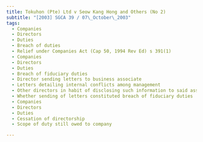 ```yaml
---
title: Tokuhon (Pte) Ltd v Seow Kang Hong and Others (No 2) 
subtitle: "[2003] SGCA 39 / 07\_October\_2003"
tags:
  - Companies
  - Directors
  - Duties
  - Breach of duties
  - Relief under Companies Act (Cap 50, 1994 Rev Ed) s 391(1)
  - Companies
  - Directors
  - Duties
  - Breach of fiduciary duties
  - Director sending letters to business associate
  - Letters detailing internal conflicts among management
  - Other directors in habit of disclosing such information to said associate
  - Whether sending of letters constituted breach of fiduciary duties
  - Companies
  - Directors
  - Duties
  - Cessation of directorship
  - Scope of duty still owed to company

---
```


